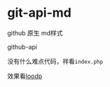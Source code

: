 # git-api-md

github 原生 md样式

github-api

没有什么难点代码，祥看`index.php`

效果看<a href="md.loodp.com">loodp</a>